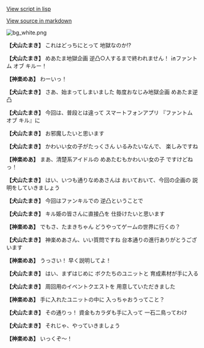 [View script in lisp](../scripts/202203010.txt)

[View source in markdown](202203010.md)

![bg_white.png](../images/backgrounds/bg_white.png)

**【犬山たまき】**
これはどっちにとって
地獄なのか!?

**【犬山たまき】**
めあたま地獄企画
逆凸○人するまで終われません！
㏌ファントム オブ キルー！

**【神楽めあ】**
わーいっ！

**【犬山たまき】**
さあ、始まってしまいました
毎度おなじみ地獄企画
めあたま逆凸

**【犬山たまき】**
今回は、普段とは違って
スマートフォンアプリ
『ファントム オブ キル』に

**【犬山たまき】**
お邪魔したいと思います

**【犬山たまき】**
かわいい女の子がたっくさん
いるみたいなんで、
楽しみですね

**【神楽めあ】**
まあ、清楚系アイドルの
めあたむもかわいい女の子
ですけどねっ！

**【犬山たまき】**
はい、いつも通りなめあさんは
おいておいて、今回の企画の
説明をしていきましょう

**【犬山たまき】**
今回はファンキルでの
逆凸ということで

**【犬山たまき】**
キル姫の皆さんに直接凸を
仕掛けたいと思います

**【神楽めあ】**
でもさ、たまきちゃん
どうやってゲームの世界に行くの？

**【犬山たまき】**
神楽めあさん、いい質問ですね
台本通りの進行ありがとうございます

**【神楽めあ】**
うっさい！
早く説明してよ！

**【犬山たまき】**
はい、まずはじめに
ボクたちのユニットと
育成素材が手に入る

**【犬山たまき】**
周回用のイベントクエストを
用意していただきました

**【神楽めあ】**
手に入れたユニットの中に
入っちゃおうってこと？

**【犬山たまき】**
その通りっ！
資金もカラダも手に入って
一石二鳥ってわけ

**【犬山たまき】**
それじゃ、やっていきましょう

**【神楽めあ】**
いっくぞ～！
